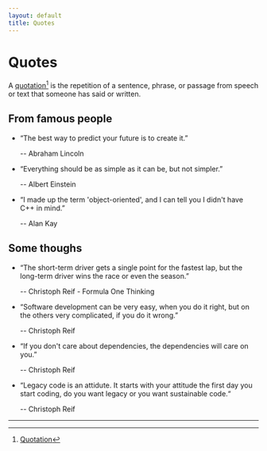 ```yaml
---
layout: default
title: Quotes
---
```


# Quotes

A [quotation](https://en.wikipedia.org/wiki/Quotation)[^2] is the repetition of a sentence, phrase, or passage from speech or text that someone has said or written.

## From famous people

* “The best way to predict your future is to create it.”

    -- Abraham Lincoln

* “Everything should be as simple as it can be, but not simpler.”

    -- Albert Einstein

* “I made up the term 'object-oriented', and I can tell you I didn't have C++ in mind.”

    -- Alan Kay

## Some thoughs

* “The short-term driver gets a single point for the fastest lap, but the long-term driver wins the race or even the season.”

    -- Christoph Reif - Formula One Thinking

* “Software development can be very easy, when you do it right, but on the others very complicated, if you do it wrong.”

    -- Christoph Reif

* “If you don't care about dependencies, the dependencies will care on you.”

    -- Christoph Reif

* “Legacy code is an attidute. It starts with your attitude the first day you start coding, do you want legacy or you want sustainable code.“

    -- Christoph Reif



---

[^1]: [Quotes collected by Paul Graham](http://www.paulgraham.com/quo.html)
[^2]: [Quotation](https://en.wikipedia.org/wiki/Quotation)